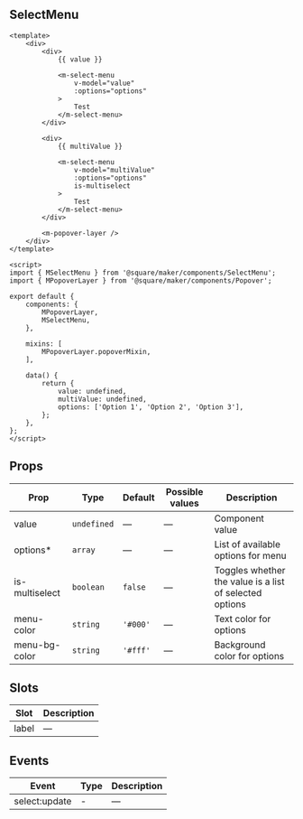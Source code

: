 ## SelectMenu

```vue
<template>
	<div>
		<div>
			{{ value }}

			<m-select-menu
				v-model="value"
				:options="options"
			>
				Test
			</m-select-menu>
		</div>

		<div>
			{{ multiValue }}

			<m-select-menu
				v-model="multiValue"
				:options="options"
				is-multiselect
			>
				Test
			</m-select-menu>
		</div>

		<m-popover-layer />
	</div>
</template>

<script>
import { MSelectMenu } from '@square/maker/components/SelectMenu';
import { MPopoverLayer } from '@square/maker/components/Popover';

export default {
	components: {
		MPopoverLayer,
		MSelectMenu,
	},

	mixins: [
		MPopoverLayer.popoverMixin,
	],

	data() {
		return {
			value: undefined,
			multiValue: undefined,
			options: ['Option 1', 'Option 2', 'Option 3'],
		};
	},
};
</script>
```


<!-- api-tables:start -->
## Props

| Prop           | Type        | Default  | Possible values | Description                                             |
| -------------- | ----------- | -------- | --------------- | ------------------------------------------------------- |
| value          | `undefined` | —        | —               | Component value                                         |
| options*       | `array`     | —        | —               | List of available options for menu                      |
| is-multiselect | `boolean`   | `false`  | —               | Toggles whether the value is a list of selected options |
| menu-color     | `string`    | `'#000'` | —               | Text color for options                                  |
| menu-bg-color  | `string`    | `'#fff'` | —               | Background color for options                            |


## Slots

| Slot  | Description |
| ----- | ----------- |
| label | —           |


## Events

| Event         | Type | Description |
| ------------- | ---- | ----------- |
| select:update | -    | —           |
<!-- api-tables:end -->
